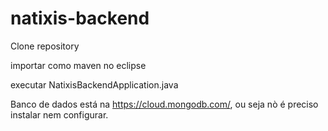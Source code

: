 # natixis-backend

Clone repository

importar como maven no eclipse

executar NatixisBackendApplication.java

Banco de dados está na https://cloud.mongodb.com/, ou seja nò é preciso instalar nem configurar.

